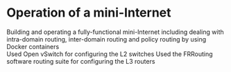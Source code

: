 # Operation of a mini-Internet
Building and operating a fully-functional mini-Internet including dealing with intra-domain routing, inter-domain routing and policy routing by using Docker containers  
Used Open vSwitch for configuring the L2 switches 
Used the FRRouting software routing suite for configuring the L3 routers
